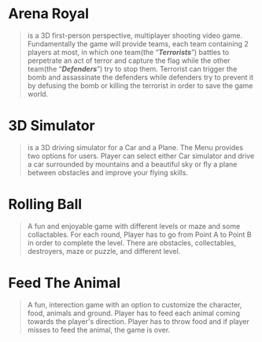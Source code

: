 # Arena Royal
> is a 3D first-person perspective, multiplayer shooting video game. Fundamentally the game will provide teams, each team containing 2 players at most, in which one team(the “**_Terrorists_**”) battles to perpetrate an act of terror and capture the flag while the other team(the “**_Defenders_**”) try to stop them. Terrorist can trigger the bomb and assassinate the defenders while defenders try to prevent it by defusing the bomb or killing the terrorist in order to save the game world. 

# 3D Simulator
> is a 3D driving simulator for a Car and a Plane. The Menu provides two options for users. Player can select either Car simulator and drive a car surrounded by mountains and a beautiful sky or fly a plane between obstacles and improve your flying skills. 

# Rolling Ball
> A fun and enjoyable game with different levels or maze and some collactables. For each round, Player has to go from Point A to Point B in order to complete the level. There are obstacles, collectables, destroyers, maze or puzzle, and different level. 

# Feed The Animal
> A fun, interection game with an option to customize the character, food, animals and ground. Player has to feed each animal coming towards the player's direction. Player has to throw food and if player misses to feed the animal, the game is over. 
